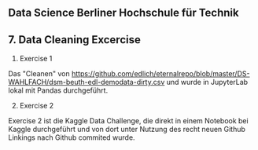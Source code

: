 ## Data Science Berliner Hochschule für Technik 
## 7. Data Cleaning Excercise


 1. Exercise 1

Das "Cleanen" von https://github.com/edlich/eternalrepo/blob/master/DS-WAHLFACH/dsm-beuth-edl-demodata-dirty.csv und wurde in JupyterLab lokal mit Pandas durchgeführt.

 2. Exercise 2

Exercise 2 ist die Kaggle Data Challenge, die direkt in einem Notebook bei Kaggle durchgeführt und von dort unter Nutzung des recht neuen Github Linkings nach Github commited wurde.
